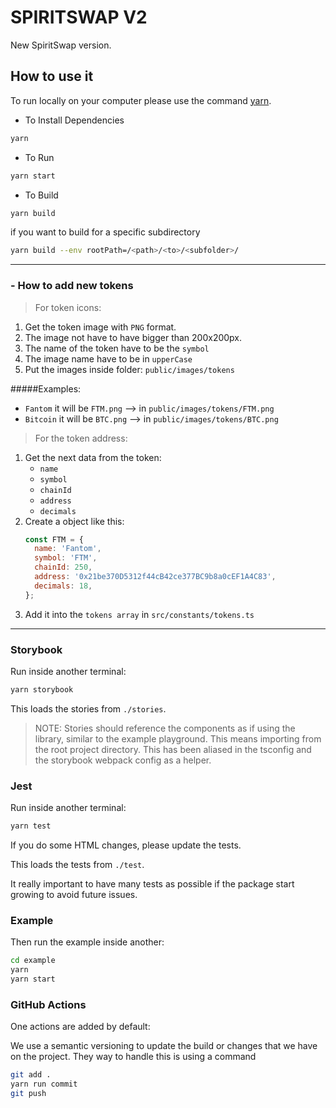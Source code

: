 # SPIRITSWAP V2

New SpiritSwap version.

## How to use it

To run locally on your computer please use the command [yarn](https://yarnpkg.com/).

- To Install Dependencies

```bash
yarn
```

- To Run

```bash
yarn start
```

- To Build

```bash
yarn build
```

if you want to build for a specific subdirectory

```bash
yarn build --env rootPath=/<path>/<to>/<subfolder>/

```

---

### - How to add new tokens

> For token icons:

1. Get the token image with `PNG` format.
2. The image not have to have bigger than 200x200px.
3. The name of the token have to be the `symbol`
4. The image name have to be in `upperCase`
5. Put the images inside folder: `public/images/tokens`

#####Examples:

- `Fantom` it will be `FTM.png` --> in `public/images/tokens/FTM.png`
- `Bitcoin` it will be `BTC.png` --> in `public/images/tokens/BTC.png`

> For the token address:

1. Get the next data from the token:
   - `name`
   - `symbol`
   - `chainId`
   - `address`
   - `decimals`
2. Create a object like this:
   ```javascript
   const FTM = {
     name: 'Fantom',
     symbol: 'FTM',
     chainId: 250,
     address: '0x21be370D5312f44cB42ce377BC9b8a0cEF1A4C83',
     decimals: 18,
   };
   ```
3. Add it into the `tokens array` in `src/constants/tokens.ts`

---

### Storybook

Run inside another terminal:

```bash
yarn storybook
```

This loads the stories from `./stories`.

> NOTE: Stories should reference the components as if using the library, similar to the example playground. This means importing from the root project directory. This has been aliased in the tsconfig and the storybook webpack config as a helper.

### Jest

Run inside another terminal:

```bash
yarn test
```

If you do some HTML changes, please update the tests.

This loads the tests from `./test`.

It really important to have many tests as possible if the package start growing to avoid future issues.

### Example

Then run the example inside another:

```bash
cd example
yarn
yarn start
```

### GitHub Actions

One actions are added by default:

We use a semantic versioning to update the build or changes that we have on the project. They way to handle this is using a command

```bash
git add .
yarn run commit
git push
```

